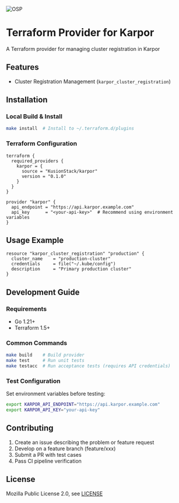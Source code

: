![OSP](https://socialify.git.ci/KusionStack/terraform-provider-karpor/image?font=Raleway&language=1&name=1&owner=1&pattern=Plus&theme=Light)

# Terraform Provider for Karpor

A Terraform provider for managing cluster registration in Karpor

## Features

- Cluster Registration Management (`karpor_cluster_registration`)

## Installation

### Local Build & Install
```bash
make install  # Install to ~/.terraform.d/plugins
```

### Terraform Configuration
```hcl
terraform {
  required_providers {
    karpor = {
      source = "KusionStack/karpor"
      version = "0.1.0"
    }
  }
}

provider "karpor" {
  api_endpoint = "https://api.karpor.example.com"
  api_key      = "<your-api-key>"  # Recommend using environment variables
}
```

## Usage Example
```hcl
resource "karpor_cluster_registration" "production" {
  cluster_name    = "production-cluster"
  credentials     = file("~/.kube/config")
  description     = "Primary production cluster"
}
```

## Development Guide

### Requirements
- Go 1.21+
- Terraform 1.5+

### Common Commands
```bash
make build    # Build provider
make test     # Run unit tests
make testacc  # Run acceptance tests (requires API credentials)
```

### Test Configuration
Set environment variables before testing:
```bash
export KARPOR_API_ENDPOINT="https://api.karpor.example.com"
export KARPOR_API_KEY="your-api-key"
```

## Contributing
1. Create an issue describing the problem or feature request
2. Develop on a feature branch (feature/xxx)
3. Submit a PR with test cases
4. Pass CI pipeline verification

## License
Mozilla Public License 2.0, see [LICENSE](LICENSE)
